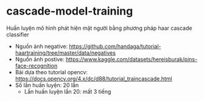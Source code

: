 # cascade-model-training
 Huấn luyện mô hình phát hiện mặt người bằng phương pháp haar cascade classifier
 - Nguồn ảnh negative: https://github.com/handaga/tutorial-haartraining/tree/master/data/negatives
 - Nguồn ảnh postive: https://www.kaggle.com/datasets/hereisburak/pins-face-recognition
 - Bài dựa theo tutorial opencv: https://docs.opencv.org/4.x/dc/d88/tutorial_traincascade.html
 - Số lần huấn luyện: 20 lần
   - Lần huấn luyện lần 20: mất 3 tiếng
